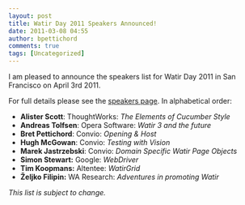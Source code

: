 ```yaml
---
layout: post
title: Watir Day 2011 Speakers Announced!
date: 2011-03-08 04:55
author: bpettichord
comments: true
tags: [Uncategorized]
---
```

I am pleased to announce the speakers list for Watir Day 2011 in San Francisco on April 3rd 2011.
<!--more-->

For full details please see the <a href="http://watir.com/watir-day/speakers/">speakers page</a>. In alphabetical order:
<ul>
	<li><strong>Alister Scott</strong>: ThoughtWorks: <em>The Elements of Cucumber Style</em></li>
	<li><strong>Andreas Tolfsen</strong>: Opera Software: <em>Watir 3 and the future</em></li>
	<li><strong>Bret Pettichord</strong>: Convio: <em>Opening &amp; Host</em></li>
	<li><strong>Hugh McGowan</strong>: Convio: <em>Testing with Vision</em></li>
	<li><strong>Marek Jastrzebski</strong>: Convio: <em>Domain Specific Watir Page Objects</em></li>
	<li><strong>Simon Stewart:</strong> Google: <em>WebDriver</em></li>
	<li><strong>Tim Koopmans:</strong> Altentee: <em>WatirGrid</em></li>
	<li><strong>Željko Filipin:</strong> WA Research: <em>Adventures in promoting Watir</em></li>
</ul>
<em>This list is subject to change.</em>

